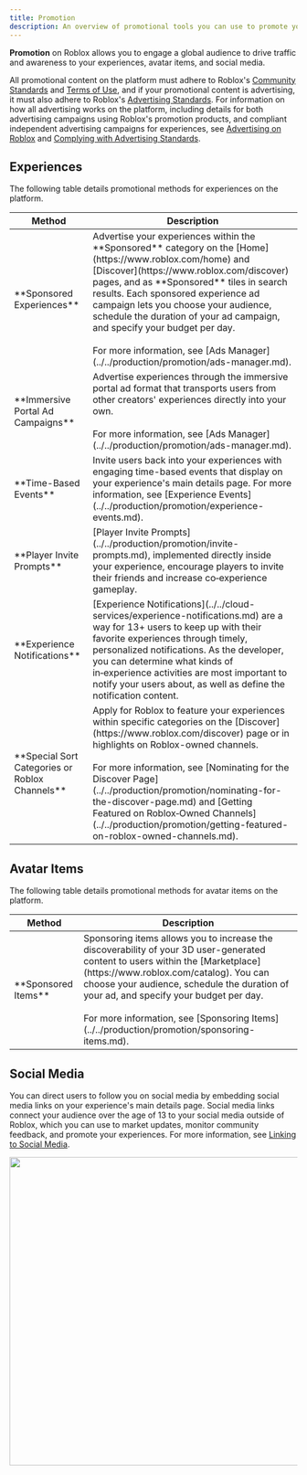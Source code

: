 ```yaml
---
title: Promotion
description: An overview of promotional tools you can use to promote your experiences, avatar items, and social media.
---
```


**Promotion** on Roblox allows you to engage a global audience to drive traffic and awareness to your experiences, avatar items, and social media.

All promotional content on the platform must adhere to Roblox's [Community Standards](https://en.help.roblox.com/hc/articles/203313410) and [Terms of Use](https://en.help.roblox.com/hc/en-us/articles/115004647846), and if your promotional content is advertising, it must also adhere to Roblox's [Advertising Standards](https://en.help.roblox.com/hc/articles/13722260778260). For information on how all advertising works on the platform, including details for both advertising campaigns using Roblox's promotion products, and compliant independent advertising campaigns for experiences, see [Advertising on Roblox](../../production/promotion/advertising-on-roblox.md) and [Complying with Advertising Standards](../../production/promotion/complying-with-advertising-standards.md).

## Experiences

The following table details promotional methods for experiences on the platform.

<table>
<thead>
  <tr>
    <th>Method</th>
    <th>Description</th>
  </tr>
</thead>
<tbody>
  <tr>
		<td>**Sponsored Experiences**</td>
		<td>Advertise your experiences within the **Sponsored** category on the [Home](https://www.roblox.com/home) and [Discover](https://www.roblox.com/discover) pages, and as **Sponsored** tiles in search results. Each sponsored experience ad campaign lets you choose your audience, schedule the duration of your ad campaign, and specify your budget per day.<br /><br />For more information, see [Ads Manager](../../production/promotion/ads-manager.md).</td>
  </tr>
	<tr>
		<td>**Immersive Portal Ad Campaigns**</td>
		<td>Advertise experiences through the immersive portal ad format that transports users from other creators' experiences directly into your own.<br /><br />For more information, see [Ads Manager](../../production/promotion/ads-manager.md).</td>
	</tr>
	<tr>
		<td>**Time-Based Events**</td>
		<td>Invite users back into your experiences with engaging time-based events that display on your experience's main details page. For more information, see [Experience Events](../../production/promotion/experience-events.md).</td>
	</tr>
	<tr>
		<td>**Player Invite Prompts**</td>
		<td>[Player Invite Prompts](../../production/promotion/invite-prompts.md), implemented directly inside your experience, encourage players to invite their friends and increase co‑experience gameplay.</td>
	</tr>
	<tr>
		<td>**Experience Notifications**</td>
		<td>[Experience Notifications](../../cloud-services/experience-notifications.md) are a way for 13+ users to keep up with their favorite experiences through timely, personalized notifications. As the developer, you can determine what kinds of in‑experience activities are most important to notify your users about, as well as define the notification content.</td>
	</tr>
  <tr>
		<td>**Special Sort Categories or Roblox Channels**</td>
		<td>Apply for Roblox to feature your experiences within specific categories on the [Discover](https://www.roblox.com/discover) page or in highlights on Roblox-owned channels.<br /><br />For more information, see [Nominating for the Discover Page](../../production/promotion/nominating-for-the-discover-page.md) and [Getting Featured on Roblox‑Owned Channels](../../production/promotion/getting-featured-on-roblox-owned-channels.md).</td>
	</tr>
</tbody>
</table>

## Avatar Items

The following table details promotional methods for avatar items on the platform.

<table>
<thead>
	<tr>
		<th>Method</th>
		<th>Description</th>
	</tr>
</thead>
<tbody>
	<tr>
		<td>**Sponsored Items**</td>
		<td>Sponsoring items allows you to increase the discoverability of your 3D user-generated content to users within the [Marketplace](https://www.roblox.com/catalog). You can choose your audience, schedule the duration of your ad, and specify your budget per day.<br /><br />For more information, see [Sponsoring Items](../../production/promotion/sponsoring-items.md).</td>
	</tr>
</tbody>
</table>

## Social Media

You can direct users to follow you on social media by embedding social media links on your experience's main details page. Social media links connect your audience over the age of 13 to your social media outside of Roblox, which you can use to market updates, monitor community feedback, and promote your experiences. For more information, see [Linking to Social Media](../../production/promotion/audience-engagement.md#linking-to-social-media).

<img src="../../assets/promotion/misc/Social-Links-Example.png" width="540" />
